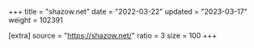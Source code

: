+++
title = "shazow.net"
date = "2022-03-22"
updated = "2023-03-17"
weight = 102391

[extra]
source = "https://shazow.net/"
ratio = 3
size = 100
+++
